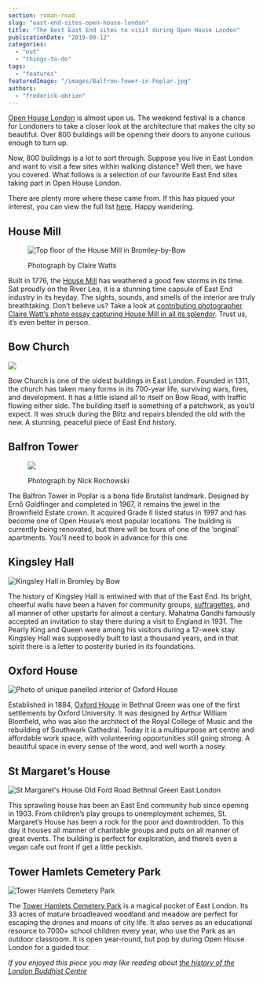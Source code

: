 ```yaml
---
section: roman-road
slug: "east-end-sites-open-house-london"
title: "The best East End sites to visit during Open House London"
publicationDate: "2019-09-12"
categories: 
  - "out"
  - "things-to-do"
tags: 
  - "features"
featuredImage: "/images/Balfron-Tower-in-Poplar.jpg"
authors: 
  - "frederick-obrien"
---
```


[Open House London](https://romanroadlondon.com/event/open-house-london/) is almost upon us. The weekend festival is a chance for Londoners to take a closer look at the architecture that makes the city so beautiful. Over 800 buildings will be opening their doors to anyone curious enough to turn up.

Now, 800 buildings is a lot to sort through. Suppose you live in East London and want to visit a few sites within walking distance? Well then, we have you covered. What follows is a selection of our favourite East End sites taking part in Open House London.

There are plenty more where these came from. If this has piqued your interest, you can view the full list [here](https://openhouselondon.open-city.org.uk/listings). Happy wandering.

## House Mill

<figure>

![Top floor of the House Mill in Bromley-by-Bow](/images/house-mill-claire-watts-2-1024x683.jpg)

<figcaption>

Photograph by Claire Watts

</figcaption>

</figure>

Built in 1776, the [House Mill](https://romanroadlondon.com/house-mill-bromley-by-bow/) has weathered a good few storms in its time. Sat proudly on the River Lea, it is a stunning time capsule of East End industry in its heyday. The sights, sounds, and smells of the interior are truly breathtaking. Don’t believe us? Take a look at [contributing photographer Claire Watt’s photo essay capturing House Mill in all its splendor](https://romanroadlondon.com/cocooned-in-wood-house-mill-photo-essay/). Trust us, it’s even better in person.

## Bow Church

![](/images/Bow-Church-Bow-1024x683.jpg)

Bow Church is one of the oldest buildings in East London. Founded in 1311, the church has taken many forms in its 700-year life, surviving wars, fires, and development. It has a little island all to itself on Bow Road, with traffic flowing either side. The building itself is something of a patchwork, as you’d expect. It was struck during the Blitz and repairs blended the old with the new. A stunning, peaceful piece of East End history.

## Balfron Tower

<figure>

![](/images/Balfron-Tower-in-Poplar-1024x683.jpg)

<figcaption>

Photograph by Nick Rochowski

</figcaption>

</figure>

The Balfron Tower in Poplar is a bona fide Brutalist landmark. Designed by Ernő Goldfinger and completed in 1967, it remains the jewel in the Brownfield Estate crown. It acquired Grade II listed status in 1997 and has become one of Open House’s most popular locations. The building is currently being renovated, but there will be tours of one of the ‘original’ apartments. You’ll need to book in advance for this one.

## Kingsley Hall

![Kingsley Hall in Bromley by Bow](/images/Kingsley-Hall-Bromley-by-Bow-1024x683.jpg)

The history of Kingsley Hall is entwined with that of the East End. Its bright, cheerful walls have been a haven for community groups, [suffragettes](https://romanroadlondon.com/bow-suffragettes-lost-stories/), and all manner of other upstarts for almost a century. Mahatma Gandhi famously accepted an invitation to stay there during a visit to England in 1931. The Pearly King and Queen were among his visitors during a 12-week stay. Kingsley Hall was supposedly built to last a thousand years, and in that spirit there is a letter to posterity buried in its foundations. 

## Oxford House

![Photo of unique panelled interior of Oxford House](/images/shrine20170505-Oxford-House-Open-house-Weekend.jpg)

Established in 1884, [Oxford House](https://romanroadlondon.com/oxford-house-bethnal-green/) in Bethnal Green was one of the first settlements by Oxford University. It was designed by Arthur William Blomfield, who was also the architect of the Royal College of Music and the rebuilding of Southwark Cathedral. Today it is a multipurpose art centre and affordable work space, with volunteering opportunities still going strong. A beautiful space in every sense of the word, and well worth a nosey.

## St Margaret’s House

![St Margaret's House Old Ford Road Bethnal Green East London](/images/St-Margarets-House-Gallery-Cafe-outside-02-web-1024x683.jpg)

This sprawling house has been an East End community hub since opening in 1903. From children’s play groups to unemployment schemes, St. Margaret’s House has been a rock for the poor and downtrodden. To this day it houses all manner of charitable groups and puts on all manner of great events. The building is perfect for exploration, and there’s even a vegan cafe out front if get a little peckish. 

## Tower Hamlets Cemetery Park

![Tower Hamlets Cemetery Park](/images/Tower-Hamlets-Cemetery-Park-1024x683.jpg)

The [Tower Hamlets Cemetery Park](https://romanroadlondon.com/tower-hamlets-cemetery-park-mile-end/) is a magical pocket of East London. Its 33 acres of mature broadleaved woodland and meadow are perfect for escaping the drones and moans of city life. It also serves as an educational resource to 7000+ school children every year, who use the Park as an outdoor classroom. It is open year-round, but pop by during Open House London for a guided tour.

_If you enjoyed this piece you may like reading about [the history of the London Buddhist Centre](https://romanroadlondon.com/london-buddhist-centre-east-london/)_
